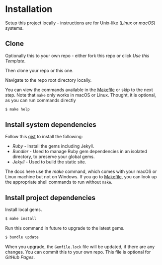 # Installation

Setup this project locally - instructions are for Unix-like (_Linux_ or _macOS_) systems.


## Clone

Optionally this to your own repo - either fork this repo or click _Use this Template_.

Then clone your repo or this one.

Navigate to the repo root directory locally.

You can view the commands available in the [Makefile](/Makefile) or skip to the next step. Note that `make` only works in macOS or Linux. Thought, it is optional, as you can run commands directly

```bash
$ make help
```


## Install system dependencies

Follow this [gist](https://gist.github.com/MichaelCurrin/ddbcfb1714c4dbfb3460a3ecf119620f) to install the following:

- _Ruby_ - Install the gems including Jekyll.
- _Bundler_ - Used to manage Ruby gem dependencies in an isolated directory, to preserve your global gems.
- _Jekyll_ - Used to build the static site.

The docs here use the _make_ command, which comes with your macOS or Linux machine but not on Windows. If you go to [Makefile](/Makefile), you can look up the appropriate shell commands to run without `make`.


## Install project dependencies

Install local gems.

```sh
$ make install
```

Run this command in future to upgrade to the latest gems.

```sh
$ bundle update
```

When you upgrade, the `Gemfile.lock` file will be updated, if there are any changes. You can commit this to your own repo. This file is optional for _GitHub Pages_.
